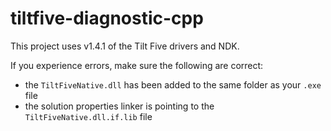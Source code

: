 # tiltfive-diagnostic-cpp

This project uses v1.4.1 of the Tilt Five drivers and NDK.

If you experience errors, make sure the following are correct:
  * the `TiltFiveNative.dll` has been added to the same folder as your `.exe` file
  * the solution properties linker is pointing to the `TiltFiveNative.dll.if.lib` file
